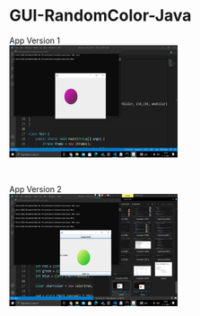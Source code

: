 # GUI-RandomColor-Java

App Version 1
<br>
<img src="z1img.png" width="300" height="200"> 

<br>

App Version 2
<br>
<img src="z3img.png" width="300" height="200"> 
